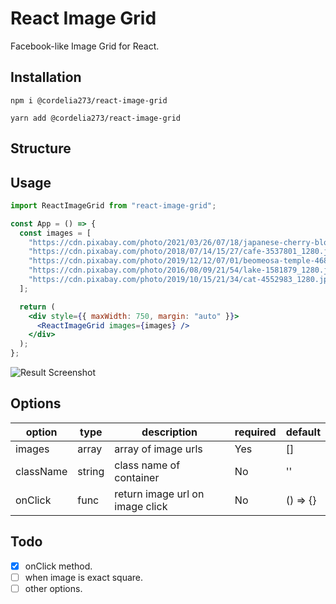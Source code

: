 # React Image Grid

Facebook-like Image Grid for React.

## Installation

`npm i @cordelia273/react-image-grid`

`yarn add @cordelia273/react-image-grid`

## Structure



## Usage

```jsx
import ReactImageGrid from "react-image-grid";

const App = () => {
  const images = [
    "https://cdn.pixabay.com/photo/2021/03/26/07/18/japanese-cherry-blossoms-6125088_1280.jpg",
    "https://cdn.pixabay.com/photo/2018/07/14/15/27/cafe-3537801_1280.jpg",
    "https://cdn.pixabay.com/photo/2019/12/12/07/01/beomeosa-temple-4689959_1280.jpg",
    "https://cdn.pixabay.com/photo/2016/08/09/21/54/lake-1581879_1280.jpg",
    "https://cdn.pixabay.com/photo/2019/10/15/21/34/cat-4552983_1280.jpg",
  ];

  return (
    <div style={{ maxWidth: 750, margin: "auto" }}>
      <ReactImageGrid images={images} />
    </div>
  );
};
```

![Result Screenshot](./screenshot.png)

## Options

| option         | type   | description                     | required | default  |
| -------------- | ------ | ------------------------------- | -------- | -------- |
| images         | array  | array of image urls             | Yes      | []       |
| className      | string | class name of container         | No       | ''       |
| onClick        | func   | return image url on image click | No       | () => {} |

## Todo

- [x] onClick method.
- [ ] when image is exact square.
- [ ] other options.
